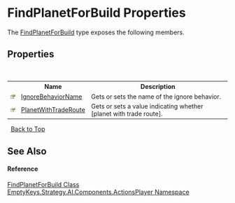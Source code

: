 # FindPlanetForBuild Properties
 

The <a href="T_EmptyKeys_Strategy_AI_Components_ActionsPlayer_FindPlanetForBuild">FindPlanetForBuild</a> type exposes the following members.


## Properties
&nbsp;<table><tr><th></th><th>Name</th><th>Description</th></tr><tr><td>![Public property](media/pubproperty.gif "Public property")</td><td><a href="P_EmptyKeys_Strategy_AI_Components_ActionsPlayer_FindPlanetForBuild_IgnoreBehaviorName">IgnoreBehaviorName</a></td><td>
Gets or sets the name of the ignore behavior.</td></tr><tr><td>![Public property](media/pubproperty.gif "Public property")</td><td><a href="P_EmptyKeys_Strategy_AI_Components_ActionsPlayer_FindPlanetForBuild_PlanetWithTradeRoute">PlanetWithTradeRoute</a></td><td>
Gets or sets a value indicating whether [planet with trade route].</td></tr></table>&nbsp;
<a href="#findplanetforbuild-properties">Back to Top</a>

## See Also


#### Reference
<a href="T_EmptyKeys_Strategy_AI_Components_ActionsPlayer_FindPlanetForBuild">FindPlanetForBuild Class</a><br /><a href="N_EmptyKeys_Strategy_AI_Components_ActionsPlayer">EmptyKeys.Strategy.AI.Components.ActionsPlayer Namespace</a><br />